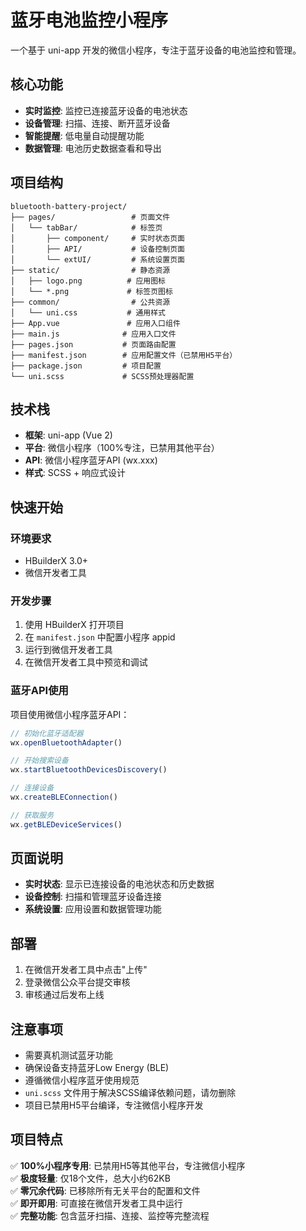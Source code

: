 # 蓝牙电池监控小程序

一个基于 uni-app 开发的微信小程序，专注于蓝牙设备的电池监控和管理。

## 核心功能

- **实时监控**: 监控已连接蓝牙设备的电池状态
- **设备管理**: 扫描、连接、断开蓝牙设备
- **智能提醒**: 低电量自动提醒功能
- **数据管理**: 电池历史数据查看和导出

## 项目结构

```
bluetooth-battery-project/
├── pages/                 # 页面文件
│   └── tabBar/            # 标签页
│       ├── component/     # 实时状态页面
│       ├── API/           # 设备控制页面
│       └── extUI/         # 系统设置页面
├── static/                # 静态资源
│   ├── logo.png          # 应用图标
│   └── *.png             # 标签页图标
├── common/                # 公共资源
│   └── uni.css           # 通用样式
├── App.vue               # 应用入口组件
├── main.js              # 应用入口文件
├── pages.json           # 页面路由配置
├── manifest.json        # 应用配置文件（已禁用H5平台）
├── package.json         # 项目配置
└── uni.scss             # SCSS预处理器配置
```

## 技术栈

- **框架**: uni-app (Vue 2)
- **平台**: 微信小程序（100%专注，已禁用其他平台）
- **API**: 微信小程序蓝牙API (wx.xxx)
- **样式**: SCSS + 响应式设计

## 快速开始

### 环境要求

- HBuilderX 3.0+
- 微信开发者工具

### 开发步骤

1. 使用 HBuilderX 打开项目
2. 在 `manifest.json` 中配置小程序 appid
3. 运行到微信开发者工具
4. 在微信开发者工具中预览和调试

### 蓝牙API使用

项目使用微信小程序蓝牙API：

```javascript
// 初始化蓝牙适配器
wx.openBluetoothAdapter()

// 开始搜索设备
wx.startBluetoothDevicesDiscovery()

// 连接设备
wx.createBLEConnection()

// 获取服务
wx.getBLEDeviceServices()
```

## 页面说明

- **实时状态**: 显示已连接设备的电池状态和历史数据
- **设备控制**: 扫描和管理蓝牙设备连接
- **系统设置**: 应用设置和数据管理功能

## 部署

1. 在微信开发者工具中点击"上传"
2. 登录微信公众平台提交审核
3. 审核通过后发布上线

## 注意事项

- 需要真机测试蓝牙功能
- 确保设备支持蓝牙Low Energy (BLE)
- 遵循微信小程序蓝牙使用规范
- `uni.scss` 文件用于解决SCSS编译依赖问题，请勿删除
- 项目已禁用H5平台编译，专注微信小程序开发

## 项目特点

✅ **100%小程序专用**: 已禁用H5等其他平台，专注微信小程序  
✅ **极度轻量**: 仅18个文件，总大小约62KB  
✅ **零冗余代码**: 已移除所有无关平台的配置和文件  
✅ **即开即用**: 可直接在微信开发者工具中运行  
✅ **完整功能**: 包含蓝牙扫描、连接、监控等完整流程 